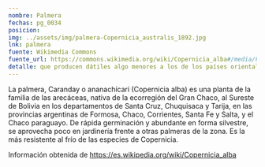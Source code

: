 ```yaml
---
nombre: Palmera
fechas: pg_0034
posicion: 
img: ../assets/img/palmera-Copernicia_australis_1892.jpg
lnk: palmera
fuente: Wikimedia Commons
fuente_url: https://commons.wikimedia.org/wiki/Copernicia_alba#/media/File:Copernicia_australis_1892.jpg
detalle: que producen dátiles algo menores a los de los países orientales
---
```


<p>La palmera, Caranday o ananachícarí (Copernicia alba) es una planta de la familia de las arecáceas, nativa de la ecorregión del Gran Chaco, al Sureste de Bolivia en los departamentos de Santa Cruz, Chuquisaca y Tarija, en las provincias argentinas de Formosa, Chaco, Corrientes, Santa Fe y Salta, y el Chaco paraguayo. De rápida germinación y abundante en forma silvestre, se aprovecha poco en jardinería frente a otras palmeras de la zona. Es la más resistente al frío de las especies de Copernicia.</p>
<p>Información obtenida de <a href="https://es.wikipedia.org/wiki/Copernicia_alba" target="_blank">https://es.wikipedia.org/wiki/Copernicia_alba</a></p>

